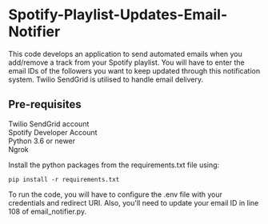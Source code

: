 # Spotify-Playlist-Updates-Email-Notifier

This code develops an application to send automated emails when you add/remove a track from your Spotify playlist. You will have to enter the email IDs of the followers you want to keep updated through this notification system. Twilio SendGrid is utilised to handle email delivery.

## Pre-requisites
Twilio SendGrid account \
Spotify Developer Account\
Python 3.6 or newer\
Ngrok

Install the python packages from the requirements.txt file using:
```
pip install -r requirements.txt
```

To run the code, you will have to configure the .env file with your credentials and redirect URI. Also, you'll need to update your email ID in line 108 of email_notifier.py.
